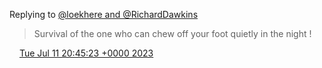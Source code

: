 Replying to [@loekhere and @RichardDawkins](https://twitter.com/loekhere/status/1678867310843494400)

> Survival of the one who can chew off your foot quietly in the night \!

<img src="../../media/tweet.ico" width="12" /> [Tue Jul 11 20:45:23 +0000 2023](https://twitter.com/DromerDenker/status/1678868110118354946)